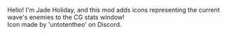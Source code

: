 Hello! I'm Jade Holiday, and this mod adds icons representing the current wave's enemies to the CG stats window!<br>
Icon made by 'untotentheo' on Discord.